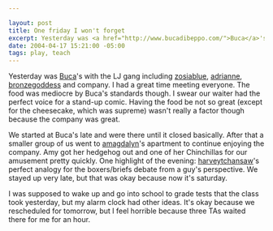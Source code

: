 ```yaml
--- 

layout: post
title: One friday I won't forget
excerpt: Yesterday was <a href="http://www.bucadibeppo.com/">Buca</a>'s with the LJ gang including <a href="http://zosiablue.livejournal.com">zosiablue</a>, <a href="http://adrianne.livejournal.com">adrianne</a>, <a href="http://bronzegoddess.livejournal.com">bronzegoddess</a> and company.   I had a great time meeting everyone.  The food was mediocre by Buca's standards though.  I swear our waiter had the perfect voice for a stand-up comic.
date: 2004-04-17 15:21:00 -05:00
tags: play, teach
---
```

Yesterday was <a href="http://www.bucadibeppo.com/">Buca</a>'s with the LJ gang including <a href="http://zosiablue.livejournal.com">zosiablue</a>, <a href="http://adrianne.livejournal.com">adrianne</a>, <a href="http://bronzegoddess.livejournal.com">bronzegoddess</a> and company.   I had a great time meeting everyone.  The food was mediocre by Buca's standards though.  I swear our waiter had the perfect voice for a stand-up comic.  Having the food be not so great (except for the cheesecake, which was supreme) wasn't really a factor though because the company was great.

We started at Buca's late and were there until it closed basically.  After that a smaller group of us went to <a href="http://amagdalyn.livejournal.com">amagdalyn</a>'s apartment to continue enjoying the company.  Amy got her hedgehog out and one of her Chinchillas for our amusement pretty quickly.  One highlight of the evening: <a href="http://harveytchansaw.livejournal.com">harveytchansaw</a>'s perfect analogy for the boxers/briefs debate from a guy's perspective.  We stayed up very late, but that was okay because now it's saturday.

I was supposed to wake up and go into school to grade tests that the class took yesterday, but my alarm clock had other ideas.  It's okay because we rescheduled for tomorrow, but I feel horrible because three TAs waited there for me for an hour.
